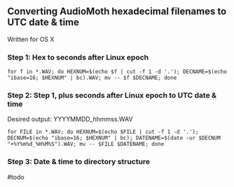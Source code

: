 ## Converting AudioMoth hexadecimal filenames to UTC date & time
Written for OS X

### Step 1: Hex to seconds after Linux epoch
`for f in *.WAV; do HEXNUM=$(echo $f | cut -f 1 -d '.'); DECNAME=$(echo "ibase=16; $HEXNUM" | bc).WAV; mv -- $f $DECNAME; done`

### Step 2: Step 1, plus seconds after Linux epoch to UTC date & time
Desired output: YYYYMMDD_hhmmss.WAV

`for FILE in *.WAV; do HEXNUM=$(echo $FILE | cut -f 1 -d '.'); DECNUM=$(echo "ibase=16; $HEXNUM" | bc); DATENAME=$(date -ur $DECNUM "+%Y%m%d_%H%M%S").WAV; mv -- $FILE $DATENAME; done`


### Step 3: Date & time to directory structure
#todo
